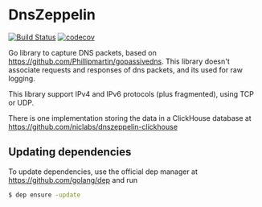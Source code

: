 # DnsZeppelin
[![Build Status](https://travis-ci.org/niclabs/dnszeppelin.svg?branch=master)](https://travis-ci.org/niclabs/dnszeppelin)
[![codecov](https://codecov.io/gh/niclabs/dnszeppelin/branch/master/graph/badge.svg)](https://codecov.io/gh/niclabs/dnszeppelin)

Go library to capture DNS packets, based on https://github.com/Phillipmartin/gopassivedns. This library doesn't associate requests and responses of dns packets, and its used for raw logging.

This library support IPv4 and IPv6 protocols (plus fragmented), using TCP or UDP.

There is one implementation storing the data in a ClickHouse database at https://github.com/niclabs/dnszeppelin-clickhouse

## Updating dependencies
To update dependencies, use the official dep manager at https://github.com/golang/dep and run
```sh
$ dep ensure -update
```

